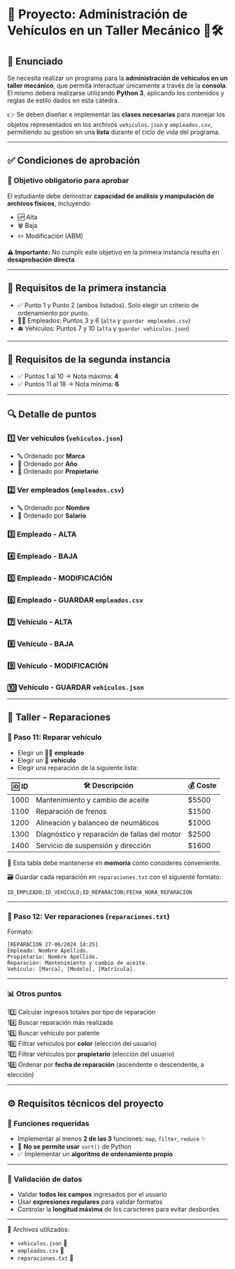 # 🔧 Proyecto: Administración de Vehículos en un Taller Mecánico 🚗🛠️

## 📝 Enunciado

Se necesita realizar un programa para la **administración de vehículos en un taller mecánico**, que permita interactuar únicamente a través de la **consola**. El mismo deberá realizarse utilizando **Python 3**, aplicando los contenidos y reglas de estilo dados en esta cátedra.

👉 Se deben diseñar e implementar las **clases necesarias** para manejar los objetos representados en los archivos `vehiculos.json` y `empleados.csv`, permitiendo su gestión en una **lista** durante el ciclo de vida del programa.

---

## ✅ Condiciones de aprobación

### 🎯 Objetivo obligatorio para aprobar

El estudiante debe demostrar **capacidad de análisis y manipulación de archivos físicos**, incluyendo:

- 🆙 Alta  
- 🗑️ Baja  
- ✏️ Modificación (ABM)  

**⚠️ Importante:** No cumplir este objetivo en la primera instancia resulta en **desaprobación directa**.

---

## 📌 Requisitos de la primera instancia

- ✅ Punto 1 y Punto 2 (ambos listados). Solo elegir un criterio de ordenamiento por punto.
- 👷‍♂️ Empleados: Puntos 3 y 6 (`alta` y `guardar empleados.csv`)
- 🚘 Vehículos: Puntos 7 y 10 (`alta` y `guardar vehiculos.json`)

---

## 📌 Requisitos de la segunda instancia

- ✅ Puntos 1 al 10 → Nota máxima: **4**
- ✅ Puntos 11 al 18 → Nota mínima: **6**

---

## 🔍 Detalle de puntos

### 1️⃣ Ver vehículos (`vehiculos.json`)
- 🔤 Ordenado por **Marca**
- 📆 Ordenado por **Año**
- 🙋 Ordenado por **Propietario**

### 2️⃣ Ver empleados (`empleados.csv`)
- 🔤 Ordenado por **Nombre**
- 💸 Ordenado por **Salario**

### 3️⃣ Empleado - ALTA  
### 4️⃣ Empleado - BAJA  
### 5️⃣ Empleado - MODIFICACIÓN  
### 6️⃣ Empleado - GUARDAR `empleados.csv`

### 7️⃣ Vehículo - ALTA  
### 8️⃣ Vehículo - BAJA  
### 9️⃣ Vehículo - MODIFICACIÓN  
### 🔟 Vehículo - GUARDAR `vehiculos.json`

---

## 🧰 Taller - Reparaciones

### 🔧 Paso 11: Reparar vehículo

- Elegir un 👨‍🔧 **empleado**
- Elegir un 🚗 **vehículo**
- Elegir una reparación de la siguiente lista:

| 🆔 ID  | 🛠️ Descripción                                 | 💰 Coste |
|-------|--------------------------------------------------|----------|
| 1000  | Mantenimiento y cambio de aceite                | $5500    |
| 1100  | Reparación de frenos                            | $1500    |
| 1200  | Alineación y balanceo de neumáticos             | $1000    |
| 1300  | Diagnóstico y reparación de fallas del motor    | $2500    |
| 1400  | Servicio de suspensión y dirección              | $1600    |

🧠 Esta tabla debe mantenerse en **memoria** como consideres conveniente.

🗃️ Guardar cada reparación en `reparaciones.txt` con el siguiente formato:

```
ID_EMPLEADO;ID_VEHICULO;ID_REPARACION;FECHA_HORA_REPARACION
```

---

### 📄 Paso 12: Ver reparaciones (`reparaciones.txt`)

Formato:

```
[REPARACION 27-06/2024 14:25]
Empleado: Nombre Apellido.
Propietario: Nombre Apellido.
Reparación: Mantenimiento y cambio de aceite.
Vehículo: [Marca], [Modelo], [Matrícula].
```

---

### 📊 Otros puntos

13️⃣ Calcular ingresos totales por tipo de reparación  
14️⃣ Buscar reparación más realizada  
15️⃣ Buscar vehículo por patente  
16️⃣ Filtrar vehículos por **color** (elección del usuario)  
17️⃣ Filtrar vehículos por **propietario** (elección del usuario)  
18️⃣ Ordenar por **fecha de reparación** (ascendente o descendente, a elección)

---

## ⚙️ Requisitos técnicos del proyecto

### 🧩 Funciones requeridas

- Implementar al menos **2 de las 3** funciones: `map`, `filter`, `reduce` ✨
- 🚫 **No se permite usar** `sort()` de Python
- ✅ Implementar un **algoritmo de ordenamiento propio**

---

### 🔐 Validación de datos

- Validar **todos los campos** ingresados por el usuario
- Usar **expresiones regulares** para validar formatos
- Controlar la **longitud máxima** de los caracteres para evitar desbordes

---

📂 Archivos utilizados:

- `vehiculos.json` 📄
- `empleados.csv` 📄
- `reparaciones.txt` 🧾

